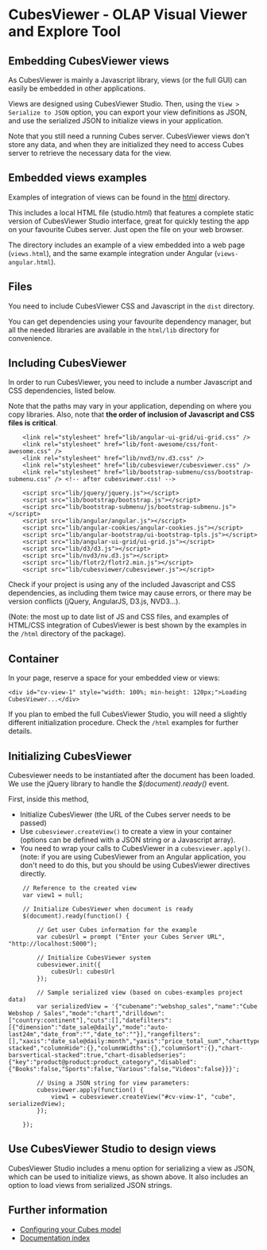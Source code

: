 CubesViewer - OLAP Visual Viewer and Explore Tool
=================================================

Embedding CubesViewer views
---------------------------

As CubesViewer is mainly a Javascript library, views (or the full GUI) can easily be embedded in other
applications.

Views are designed using CubesViewer Studio. Then, using the `View > Serialize to JSON` option,
you can export your view definitions as JSON, and use the serialized JSON to initialize views in
your application.

Note that you still need a running Cubes server. CubesViewer views don't store any data, and when
they are initialized they need to access Cubes server to retrieve the necessary data for the view.


Embedded views examples
-----------------------

Examples of integration of views can be found in the
[html](https://github.com/jjmontesl/cubesviewer/tree/master/html) directory.

This includes a local HTML file (studio.html) that features a complete static version of
CubesViewer Studio interface, great for quickly testing the app on your
 favourite Cubes server. Just open the file on your web browser.

The directory includes an example of a view embedded into a web page (`views.html`),
and the same example integration under Angular (`views-angular.html`).


Files
---------------------

You need to include CubesViewer CSS and Javascript in the `dist` directory.

You can get dependencies using your favourite dependency manager, but all the needed libraries
are available in the `html/lib` directory for convenience.


Including CubesViewer
---------------------

In order to run CubesViewer, you need to include a number Javascript and CSS dependencies, listed below.

Note that the paths may vary in your application, depending on where you copy libraries. Also,
note that **the order of inclusion of Javascript and CSS files is critical**.

```
    <link rel="stylesheet" href="lib/angular-ui-grid/ui-grid.css" />
    <link rel="stylesheet" href="lib/font-awesome/css/font-awesome.css" />
    <link rel="stylesheet" href="lib/nvd3/nv.d3.css" />
    <link rel="stylesheet" href="lib/cubesviewer/cubesviewer.css" />
    <link rel="stylesheet" href="lib/bootstrap-submenu/css/bootstrap-submenu.css" /> <!-- after cubesviewer.css! -->

    <script src="lib/jquery/jquery.js"></script>
    <script src="lib/bootstrap/bootstrap.js"></script>
    <script src="lib/bootstrap-submenu/js/bootstrap-submenu.js"></script>
    <script src="lib/angular/angular.js"></script>
    <script src="lib/angular-cookies/angular-cookies.js"></script>
    <script src="lib/angular-bootstrap/ui-bootstrap-tpls.js"></script>
    <script src="lib/angular-ui-grid/ui-grid.js"></script>
    <script src="lib/d3/d3.js"></script>
    <script src="lib/nvd3/nv.d3.js"></script>
    <script src="lib/flotr2/flotr2.min.js"></script>
    <script src="lib/cubesviewer/cubesviewer.js"></script>
```

Check if your project is using any of the included Javascript and CSS dependencies,
as including them twice may cause errors, or there may be version conflicts (jQuery, AngularJS, D3.js, NVD3...).

(Note: the most up to date list of JS and CSS files, and examples of HTML/CSS integration of CubesViewer
is best shown by the examples in the `/html` directory of the package).


Container
---------

In your page, reserve a space for your embedded view or views:

```
<div id="cv-view-1" style="width: 100%; min-height: 120px;">Loading CubesViewer...</div>
```

If you plan to embed the full CubesViewer Studio, you will need a slightly different
initialization procedure. Check the `/html` examples for further details.


Initializing CubesViewer
------------------------

Cubesviewer needs to be instantiated after the document has been loaded. We use the jQuery library to
handle the *$(document).ready()* event.

First, inside this method,

* Initialize CubesViewer (the URL of the Cubes server needs to be passed)
* Use `cubesviewer.createView()` to create a view in your container (options
  can be defined with a JSON string or a Javascript array).
* You need to wrap your calls to CubesViewer in a `cubesviewer.apply()`.
  (note: if you are using CubesViewer from an Angular application, you don't
  need to do this, but you should be using CubesViewer directives directly.


```
    // Reference to the created view
    var view1 = null;

    // Initialize CubesViewer when document is ready
    $(document).ready(function() {

        // Get user Cubes information for the example
        var cubesUrl = prompt ("Enter your Cubes Server URL", "http://localhost:5000");

        // Initialize CubesViewer system
        cubesviewer.init({
            cubesUrl: cubesUrl
        });

        // Sample serialized view (based on cubes-examples project data)
        var serializedView = '{"cubename":"webshop_sales","name":"Cube Webshop / Sales","mode":"chart","drilldown":["country:continent"],"cuts":[],"datefilters":[{"dimension":"date_sale@daily","mode":"auto-last24m","date_from":"","date_to":""}],"rangefilters":[],"xaxis":"date_sale@daily:month","yaxis":"price_total_sum","charttype":"lines-stacked","columnHide":{},"columnWidths":{},"columnSort":{},"chart-barsvertical-stacked":true,"chart-disabledseries":{"key":"product@product:product_category","disabled":{"Books":false,"Sports":false,"Various":false,"Videos":false}}}';

        // Using a JSON string for view parameters:
        cubesviewer.apply(function() {
            view1 = cubesviewer.createView("#cv-view-1", "cube", serializedView);
        });

    });
```

Use CubesViewer Studio to design views
--------------------------------------

CubesViewer Studio includes a menu option for serializing a view as JSON, which can be used to initialize views,
as shown above. It also includes an option to load views from serialized JSON strings.

Further information
-------------------

* [Configuring your Cubes model](cubesviewer-model.md)
* [Documentation index](index.md)

